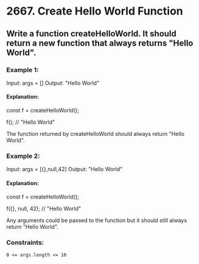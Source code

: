 # 2667. Create Hello World Function

## Write a function createHelloWorld. It should return a new function that always returns "Hello World".

### Example 1:

Input: args = []
Output: "Hello World"

#### Explanation:

const f = createHelloWorld();

f(); // "Hello World"

The function returned by createHelloWorld should always return "Hello World".

### Example 2:

Input: args = [{},null,42]
Output: "Hello World"

#### Explanation:

const f = createHelloWorld();

f({}, null, 42); // "Hello World"

Any arguments could be passed to the function but it should still always return "Hello World".

### Constraints:

`0 <= args.length <= 10`
